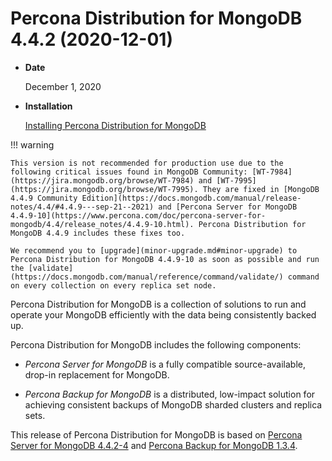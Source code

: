 # Percona Distribution for MongoDB 4.4.2 (2020-12-01)

* **Date**

    December 1, 2020

* **Installation**

    [Installing Percona Distribution for MongoDB](https://www.percona.com/doc/percona-distribution-for-mongodb/4.4/installation.html)

!!! warning

    This version is not recommended for production use due to the following critical issues found in MongoDB Community: [WT-7984](https://jira.mongodb.org/browse/WT-7984) and [WT-7995](https://jira.mongodb.org/browse/WT-7995). They are fixed in [MongoDB 4.4.9 Community Edition](https://docs.mongodb.com/manual/release-notes/4.4/#4.4.9---sep-21--2021) and [Percona Server for MongoDB 4.4.9-10](https://www.percona.com/doc/percona-server-for-mongodb/4.4/release_notes/4.4.9-10.html). Percona Distribution for MongoDB 4.4.9 includes these fixes too.

    We recommend you to [upgrade](minor-upgrade.md#minor-upgrade) to Percona Distribution for MongoDB 4.4.9-10 as soon as possible and run the [validate](https://docs.mongodb.com/manual/reference/command/validate/) command on every collection on every replica set node.

Percona Distribution for MongoDB is a collection of solutions to run and operate your
MongoDB efficiently with the data being consistently backed up.

Percona Distribution for MongoDB includes the following components:

* *Percona Server for MongoDB* is a fully compatible source-available, drop-in replacement
for MongoDB.

* *Percona Backup for MongoDB* is a distributed, low-impact solution for achieving
consistent backups of MongoDB sharded clusters and replica sets.

This release of Percona Distribution for MongoDB is based on [Percona Server for MongoDB 4.4.2-4](https://www.percona.com/doc/percona-server-for-mongodb/4.4/release_notes/4.4.2-4.html) and [Percona Backup for MongoDB 1.3.4](https://www.percona.com/doc/percona-backup-mongodb/release-notes/1.3.4.html).
